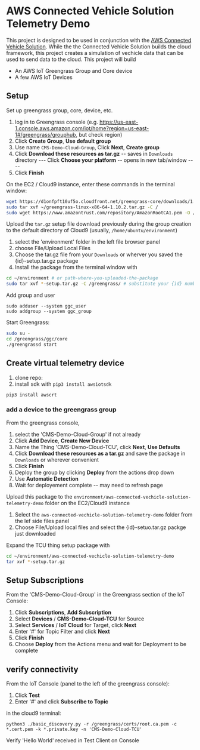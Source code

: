 # AWS Connected Vehicle Solution Telemetry Demo

This project is designed to be used in conjunction with the [AWS Connected Vehicle Solution](https://aws.amazon.com/solutions/implementations/aws-connected-vehicle-solution/). While the the Connected Vehicle Solution builds the cloud framework, this project creates a simulation of vechicle data that can be used to send data to the cloud.  This project will build

* An AWS IoT Greengrass Group and Core device
* A few AWS IoT Devices 


## Setup

Set up greengrass group, core, device, etc.

1. log in to Greengrass console (e.g. https://us-east-1.console.aws.amazon.com/iot/home?region=us-east-1#/greengrass/grouphub, but check region)
2. Click **Create Group**, **Use default group**
3. Use name `CMS-Demo-Cloud-Group`, Click **Next**, **Create group**
4. Click **Download these resources as tar.gz** -- saves in `Downloads` directory
---  Click **Choose your platform** -- opens in new tab/window ----
5. Click **Finish**


On the EC2 / Cloud9 instance, enter these commands in the terminal window:

```bash
wget https://d1onfpft10uf5o.cloudfront.net/greengrass-core/downloads/1.10.2/greengrass-linux-x86-64-1.10.2.tar.gz -O ~/greengrass-linux-x86-64-1.10.2.tar.gz
sudo tar xvf ~/greengrass-linux-x86-64-1.10.2.tar.gz -C /
sudo wget https://www.amazontrust.com/repository/AmazonRootCA1.pem -O /greengrass/certs/root.ca.pem

```

Upload the `tar.gz` setup file download previously during the group creation to the default directory of Cloud9 (usually, `/home/ubuntu/environment`)
1. select the 'environment' folder in the left file browser panel
2. choose File/Upload Local Files
3. Choose the tar.gz file from your `Downloads` or wherver you saved the {id}-setup.tar.gz package
4. Install the package from the terminal window with

```bash
cd ~/environment # or path-where-you-uploaded-the-package
sudo tar xvf *-setup.tar.gz -C /greengrass/ # substitute your {id} number if there is more than one such file
```

Add group and user 
```
sudo adduser --system ggc_user
sudo addgroup --system ggc_group
```


Start Greengrass:

```bash
sudo su -
cd /greengrass/ggc/core
./greengrassd start
```

## Create virtual telemetry device

1. clone repo: 
2. install sdk with `pip3 install awsiotsdk`
```
pip3 install awscrt
```


### add a device to the greengrass group

From the greengrass console,
1. select the 'CMS-Demo-Cloud-Group' if not already 
2. Click **Add Device**, **Create New Device**
3. Name the Thing 'CMS-Demo-Cloud-TCU', click **Next**, **Use Defaults**
4. Click **Download these resources as a tar.gz** and save the package in `Downloads` or wherever convenient
5. Click **Finish**
6. Deploy the group by clicking **Deploy** from the actions drop down
7. Use **Automatic Detection**
8. Wait for deployement complete -- may need to refresh page


Upload this package to the `environment/aws-connected-vechicle-solution-telemetry-demo` folder on the EC2/Cloud9 instance
1. Select the `aws-connected-vechicle-solution-telemetry-demo` folder from the lef side files panel
2. Choose File/Upload local files and select the {id}-setuo.tar.gz packge just downloaded

Expand the TCU thing setup package with
```bash
cd ~/environment/aws-connected-vechicle-solution-telemetry-demo
tar xvf *-setup.tar.gz
```

## Setup Subscriptions 

From the 'CMS-Demo-Cloud-Group' in the Greengrass section of the IoT Console:
1. Click **Subscriptions**, **Add Subscription**
2. Select **Devices** / **CMS-Demo-Cloud-TCU** for Source 
3. Select **Services** / **IoT Cloud** for Target, click **Next**
4. Enter '#' for Topic Filter and click **Next**
5. Click **Finish**
6. Choose **Deploy** from the Actions menu and wait for Deployment to be complete


## verify connectivity
From the IoT Console (panel to the left of the greengrass console):
1. Click **Test**
2. Enter '#' and click **Subscribe to Topic**

in the cloud9 terminal:
```
python3 ./basic_discovery.py -r /greengrass/certs/root.ca.pem -c *.cert.pem -k *.private.key -n 'CMS-Demo-Cloud-TCU'
```

Verify 'Hello World' received in Test Client on Console



